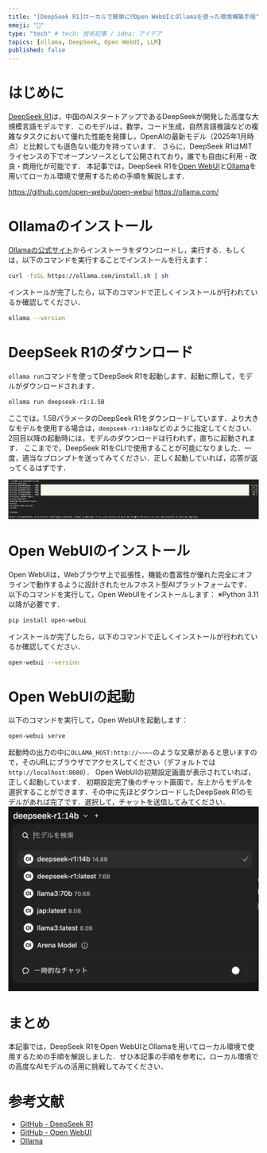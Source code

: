 ```yaml
---
title: "[DeepSeek R1]ローカルで簡単に⁉︎Open WebUIとOllamaを使った環境構築手順"
emoji: "🧠"
type: "tech" # tech: 技術記事 / idea: アイデア
topics: [ollama, DeepSeek, Open WebUI, LLM]
published: false
---
```


# はじめに
[DeepSeek R1](https://github.com/deepseek-ai/DeepSeek-R1)は，中国のAIスタートアップであるDeepSeekが開発した高度な大規模言語モデルです．このモデルは，数学，コード生成，自然言語推論などの複雑なタスクにおいて優れた性能を発揮し，OpenAIの最新モデル（2025年1月時点）と比較しても遜色ない能力を持っています．
さらに，DeepSeek R1はMITライセンスの下でオープンソースとして公開されており，誰でも自由に利用・改良・商用化が可能です．
本記事では，DeepSeek R1を[Open WebUI](https://github.com/open-webui/open-webui)と[Ollama](https://ollama.com/)を用いてローカル環境で使用するための手順を解説します．

https://github.com/open-webui/open-webui
https://ollama.com/

# Ollamaのインストール
[Ollamaの公式サイト](https://ollama.com/)からインストーラをダウンロードし，実行する．もしくは，以下のコマンドを実行することでインストールを行えます：
```bash
curl -fsSL https://ollama.com/install.sh | sh
```
インストールが完了したら，以下のコマンドで正しくインストールが行われているか確認してください．
```bash
ollama --version
```

# DeepSeek R1のダウンロード
` ollama run `コマンドを使ってDeepSeek R1を起動します．起動に際して，モデルがダウンロードされます．
```bash
ollama run deepseek-r1:1.5B
```
ここでは，1.5BパラメータのDeepSeek R1をダウンロードしています．より大きなモデルを使用する場合は，` deepseek-r1:14B `などのように指定してください．
2回目以降の起動時には，モデルのダウンロードは行われず，直ちに起動されます．
ここまでで，DeepSeek R1をCLIで使用することが可能になりました．一度，適当なプロンプトを送ってみてください．正しく起動していれば，応答が返ってくるはずです．

![DeepSeek R1 CLI起動イメージ](/images/20250130-deepseek-r1-ollama/cli.png)

# Open WebUIのインストール
Open WebUIは，Webブラウザ上で拡張性，機能の豊富性が優れた完全にオフラインで動作するように設計されたセルフホスト型AIプラットフォームです．
以下のコマンドを実行して，Open WebUIをインストールします：
※Python 3.11以降が必要です．
```bash
pip install open-webui
```
インストールが完了したら，以下のコマンドで正しくインストールが行われているか確認してください．
```bash
open-webui --version
```

# Open WebUIの起動
以下のコマンドを実行して，Open WebUIを起動します：
```bash
open-webui serve
```
起動時の出力の中に` OLLAMA_HOST:http://~~~~ `のような文章があると思いますので，そのURLにブラウザでアクセスしてください（デフォルトでは` http://localhost:8080 `）．
Open WebUIの初期設定画面が表示されていれば，正しく起動しています．
初期設定完了後のチャット画面で，左上からモデルを選択することができます．その中に先ほどダウンロードしたDeepSeek R1のモデルがあれば完了です．選択して，チャットを送信してみてください．
![Open WebUI モデル選択画面](/images/20250130-deepseek-r1-ollama/select.png)

# まとめ
本記事では，DeepSeek R1をOpen WebUIとOllamaを用いてローカル環境で使用するための手順を解説しました．ぜひ本記事の手順を参考に，ローカル環境での高度なAIモデルの活用に挑戦してみてください．

# 参考文献
- [GitHub - DeepSeek R1](https://github.com/deepseek-ai/DeepSeek-R1)
- [GitHub - Open WebUI](https://github.com/open-webui/open-webui)
- [Ollama](https://ollama.com/)